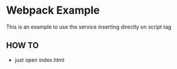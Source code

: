 # Webpack Example

 This is an example to use the service inserting directly on script tag

 ##  HOW TO
 - just open index.html

